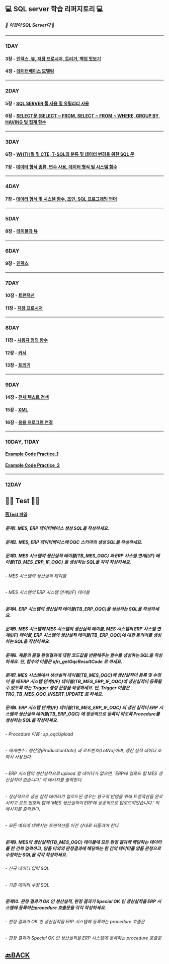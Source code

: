 ## 💻 SQL server 학습 리퍼지토리 💻

##### 📖 이것이 SQL Server다 📖
___ 
### 1DAY
#### 3장 - [인덱스, 뷰, 저장 프로시저, 트리거, 백업 맛보기](https://github.com/XOXOT/MS-SQL/blob/main/1DAY/3%EC%9E%A5.sql)
#### 4장 - [데이터베이스 모델링](https://github.com/XOXOT/MS-SQL/blob/main/1DAY/4%EC%9E%A590.sql)
___ 

### 2DAY
#### 5장 - [SQL SERVER 툴 사용 및 유틸리티 사용](https://github.com/XOXOT/MS-SQL/blob/main/2DAY/5%EC%9E%A5.sql)
#### 6장 - [SELECT문 (SELECT ~ FROM, SELECT ~ FROM ~ WHERE, GROUP BY, HAVING 및 집계 함수](https://github.com/XOXOT/MS-SQL/blob/main/2DAY/6-1%EC%9E%A5.sql)
___ 
### 3DAY 
#### 6장 - [WHTH절 및 CTE, T-SQL의 분류  및 데이터 변경을 위한 SQL 문](https://github.com/XOXOT/MS-SQL/blob/main/3DAY/6-2%EC%9E%A5.sql)
#### 7장 - [데이터 형식 종류, 변수 사용, 데이터 형식 및 시스템 함수](https://github.com/XOXOT/MS-SQL/blob/main/3DAY/7-1%EC%9E%A5.sql)
___ 
### 4DAY 
#### 7장 - [데이터 형식 및 시스템 함수, 조인, SQL 프로그래밍 언어](https://github.com/XOXOT/MS-SQL/blob/main/4DAY/7-2%EC%9E%A5.sql)
___ 
### 5DAY 
#### 8장 - [테이블과 뷰](https://github.com/XOXOT/MS-SQL/tree/main/5DAY)
___ 
### 6DAY 
#### 9장 - [인덱스](https://github.com/XOXOT/MS-SQL/blob/main/6DAY/9-1%EC%9E%A5.sql)
___ 
### 7DAY
#### 10장 - [트랜잭션](https://github.com/XOXOT/MS-SQL/blob/main/7DAY/10%EC%9E%A5.sql) 
#### 11장 - [저장 프로시저](https://github.com/XOXOT/MS-SQL/blob/main/7DAY/11-1%EC%9E%A5.sql) 
___ 
### 8DAY 
#### 11장 - [사용자 정의 함수](https://github.com/XOXOT/MS-SQL/blob/main/8DAY/11-2%EC%9E%A5.sql)
#### 12장 - [커서](https://github.com/XOXOT/MS-SQL/blob/main/8DAY/12%EC%9E%A5.sql)
#### 13장 - [트리거](https://github.com/XOXOT/MS-SQL/blob/main/8DAY/13%EC%9E%A5.sql) 
___ 
### 9DAY
#### 14장 - [전체 텍스트 검색](https://github.com/XOXOT/MS-SQL/blob/main/9DAY/14%EC%9E%A5.sql)
#### 15장 - [XML](https://github.com/XOXOT/MS-SQL/blob/main/9DAY/15%EC%9E%A5.sql)
#### 16장 - [응용 프로그램 연결](https://github.com/XOXOT/MS-SQL/blob/main/9DAY/16%EC%9E%A5.sql)
___ 
### 10DAY, 11DAY
#### [Example Code Practice_1](https://github.com/XOXOT/MS-SQL/tree/main/10DAY)
#### [Example Code Practice_2](https://github.com/XOXOT/MS-SQL/tree/main/11DAY)
___ 
### 12DAY
## ✍🏻 Test ✍🏻
#### [🗒Test 파일](https://github.com/XOXOT/MS-SQL/blob/main/12DAY/%EB%8D%B0%EC%9D%B4%ED%84%B0%EB%B2%A0%EC%9D%B4%EC%8A%A4%20%ED%8F%89%EA%B0%80.pdf)

##### 문제1. MES, ERP 데이터베이스 생성 SQL을 작성하세요.

##### 문제2. MES, ERP 데이터베이스에 OQC 스키마의 생성 SQL을 작성하세요. 

##### 문제3. MES 시스템의 생산실적 테이블(TB_MES_OQC) 과 ERP 시스템 연계(I/F) 테이블(TB_MES_ERP_IF_OQC) 을 생성하는 SQL을 각각 작성하세요.
######      - MES 시스템의 생산실적 테이블
######      - MES 시스템의 ERP 시스템 연계(I/F) 테이블

##### 문제4. ERP 시스템의 생산실적 테이블(TB_ERP_OQC)을 생성하는 SQL을 작성하세요.

##### 문제5. MES 시스템에 MES 시스템의 생산실적 테이블, MES 시스템의 ERP 시스템 연계(I/F) 테이블, ERP 시스템의 생산실적 테이블(TB_ERP_OQC)에 대한 동의어를 생성하는 SQL을 작성하세요.

##### 문제6. 제품의 품질 판정결과에 대한 코드값을 반환해주는 함수를 생성하는 SQL을 작성하세요. 단, 함수의 이름은 ufn_getOqcResultCode 로 하세요.

##### 문제7. MES 시스템에서 생산실적 테이블(TB_MES_OQC)에 생산실적이 등록 및 수정이 될 때 ERP 시스템 연계(I/F) 테이블(TB_MES_ERP_IF_OQC)에 생산실적이 등록될 수 있도록 하는 Trigger 생성 문장을 작성하세요. 단, Trigger 이름은 TRG_TB_MES_OQC_INSERT_UPDATE 로 하세요.

##### 문제8. ERP 시스템 연계(I/F) 테이블(TB_MES_ERP_IF_OQC) 의 생산 실적이 ERP 시스템의 생산실적 테이블(TB_ERP_OQC) 에 정상적으로 등록이 되도록 Procedure를 생성하는 SQL을 작성하세요.
######       - Procedure 이름 : sp_oqcUpload
######       - 매개변수 : 생산일(ProductionDate) 과 로트번호(LotNo)이며, 생산 실적 데이터 조회시 사용된다.
######       - ERP 시스템의 생산실적으로 upload 할 데이터가 없으면, 'ERP에 업로드 할 MES 생산실적이 없습니다.' 의 메시지를 출력한다. 
######       - 정상적으로 생산 실적 데이터가 업로드된 경우는 영구적 반영을 위해 트랜잭션을 완료시키고 로트 번호와 함께 ‘MES 생산실적이 ERP에 성공적으로 업로드되었습니다.' 의 메시지를 출력한다.
######       - 모든 예외에 대해서는 트랜잭션을 이전 상태로 되돌려야 한다.

##### 문제9. MES의 생산실적(TB_MES_OQC) 테이블에 모든 판정 결과에 해당하는 데이터를 한 건씩 입력하고, 양품 이외의 판정결과에 해당하는 한 건의 데이터를 양품 판정으로 수정하는 SQL을 각각 작성하세요.
######      - 신규 데이터 입력 SQL
######      - 기존 데이터 수정 SQL

##### 문제10. 판정 결과가 OK 인 생산실적, 판정 결과가 Special OK 인 생산실적을 ERP 시스템에 등록하는procedure 호출문을 각각 작성하세요.
######      - 판정 결과가 OK 인 생산실적을 ERP 시스템에 등록하는 procedure 호출문
######      - 판정 결과가 Special OK 인 생산실적을 ERP 시스템에 등록하는 procedure 호출문

## [🔙BACK](https://github.com/XOXOT?tab=repositories)
